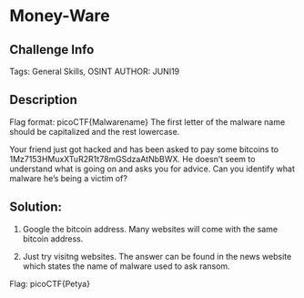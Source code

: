 # Money-Ware

## Challenge Info

Tags: General Skills, OSINT
AUTHOR: JUNI19

## Description
Flag format: picoCTF{Malwarename}
The first letter of the malware name should be capitalized and the rest lowercase.

Your friend just got hacked and has been asked to pay some bitcoins to 1Mz7153HMuxXTuR2R1t78mGSdzaAtNbBWX. 
He doesn’t seem to understand what is going on and asks you for advice. Can you identify what malware he’s being a victim of?

## Solution: 

1. Google the bitcoin address. Many websites will come with the same bitcoin address. 



2. Just try visitng websites. The answer can be found in the news website which states the name of malware used to ask ransom. 

Flag: picoCTF{Petya} 
